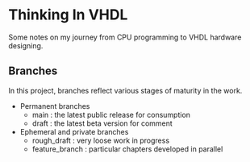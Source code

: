 # Thinking In VHDL

Some notes on my journey from CPU programming to VHDL hardware designing.

## Branches

In this project, branches reflect various stages of maturity in the work.

- Permanent branches
   - main : the latest public release for consumption
   - draft : the latest beta version for comment
- Ephemeral and private branches
   - rough_draft : very loose work in progress
   - feature_branch : particular chapters developed in parallel
